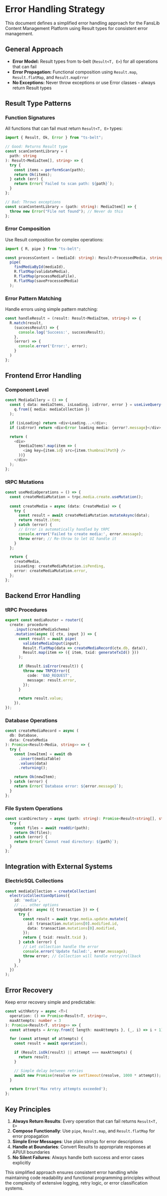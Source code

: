 # Error Handling Strategy

This document defines a simplified error handling approach for the FansLib Content Management Platform using Result types for consistent error management.

## General Approach

- **Error Model:** Result types from ts-belt (`Result<T, E>`) for all operations that can fail
- **Error Propagation:** Functional composition using `Result.map`, `Result.flatMap`, and `Result.mapError`
- **No Exceptions:** Never throw exceptions or use Error classes - always return Result types

## Result Type Patterns

### Function Signatures

All functions that can fail must return `Result<T, E>` types:

```typescript
import { Result, Ok, Error } from "ts-belt";

// Good: Returns Result type
const scanContentLibrary = (
  path: string
): Result<MediaItem[], string> => {
  try {
    const items = performScan(path);
    return Ok(items);
  } catch (err) {
    return Error(`Failed to scan path: ${path}`);
  }
};

// Bad: Throws exceptions
const scanContentLibrary = (path: string): MediaItem[] => {
  throw new Error("File not found"); // Never do this
};
```

### Error Composition

Use Result composition for complex operations:

```typescript
import { R, pipe } from "ts-belt";

const processContent = (mediaId: string): Result<ProcessedMedia, string> =>
  pipe(
    findMediaById(mediaId),
    R.flatMap(validateMedia),
    R.flatMap(processMediaFile),
    R.flatMap(saveProcessedMedia)
  );
```

### Error Pattern Matching

Handle errors using simple pattern matching:

```typescript
const handleResult = (result: Result<MediaItem, string>) => {
  R.match(result,
    (successResult) => {
      console.log('Success:', successResult);
    },
    (error) => {
      console.error('Error:', error);
    }
  )
};
```

## Frontend Error Handling

### Component Level

```typescript
const MediaGallery = () => {
  const { data: mediaItems, isLoading, isError, error } = useLiveQuery((q) =>
    q.from({ media: mediaCollection })
  );

  if (isLoading) return <div>Loading...</div>;
  if (isError) return <div>Error loading media: {error?.message}</div>;

  return (
    <div>
      {mediaItems?.map(item => (
        <img key={item.id} src={item.thumbnailPath} />
      ))}
    </div>
  );
};
```

### tRPC Mutations

```typescript
const useMediaOperations = () => {
  const createMediaMutation = trpc.media.create.useMutation();
  
  const createMedia = async (data: CreateMedia) => {
    try {
      const result = await createMediaMutation.mutateAsync(data);
      return result.item;
    } catch (error) {
      // Error is automatically handled by tRPC
      console.error('Failed to create media:', error.message);
      throw error; // Re-throw to let UI handle it
    }
  };

  return { 
    createMedia,
    isLoading: createMediaMutation.isPending,
    error: createMediaMutation.error,
  };
};
```

## Backend Error Handling

### tRPC Procedures

```typescript
export const mediaRouter = router({
  create: procedure
    .input(createMediaSchema)
    .mutation(async ({ ctx, input }) => {
      const result = await pipe(
        validateMediaInput(input),
        Result.flatMap(data => createMediaRecord(ctx.db, data)),
        Result.map(item => ({ item, txid: generateTxId() }))
      );

      if (Result.isError(result)) {
        throw new TRPCError({
          code: 'BAD_REQUEST',
          message: result.error,
        });
      }

      return result.value;
    }),
});
```

### Database Operations

```typescript
const createMediaRecord = async (
  db: Database,
  data: CreateMedia
): Promise<Result<Media, string>> => {
  try {
    const [newItem] = await db
      .insert(mediaTable)
      .values(data)
      .returning();

    return Ok(newItem);
  } catch (error) {
    return Error(`Database error: ${error.message}`);
  }
};
```

### File System Operations

```typescript
const scanDirectory = async (path: string): Promise<Result<string[], string>> => {
  try {
    const files = await readdir(path);
    return Ok(files);
  } catch (error) {
    return Error(`Cannot read directory: ${path}`);
  }
};
```

## Integration with External Systems

### ElectricSQL Collections

```typescript
const mediaCollection = createCollection(
  electricCollectionOptions({
    id: 'media',
    // ... other options
    onUpdate: async ({ transaction }) => {
      try {
        const result = await trpc.media.update.mutate({
          id: transaction.mutations[0].modified.id,
          data: transaction.mutations[0].modified,
        });
        return { txid: result.txid };
      } catch (error) {
        // Let collection handle the error
        console.error('Update failed:', error.message);
        throw error; // Collection will handle retry/rollback
      }
    },
  })
);
```

## Error Recovery

Keep error recovery simple and predictable:

```typescript
const withRetry = async <T>(
  operation: () => Promise<Result<T, string>>,
  maxAttempts: number = 3
): Promise<Result<T, string>> => {
  const attempts = Array.from({ length: maxAttempts }, (_, i) => i + 1);

  for (const attempt of attempts) {
    const result = await operation();

    if (Result.isOk(result) || attempt === maxAttempts) {
      return result;
    }

    // Simple delay between retries
    await new Promise(resolve => setTimeout(resolve, 1000 * attempt));
  }

  return Error('Max retry attempts exceeded');
};
```

## Key Principles

1. **Always Return Results**: Every operation that can fail returns `Result<T, E>`
2. **Compose Functionally**: Use `pipe`, `Result.map`, and `Result.flatMap` for error propagation
3. **Simple Error Messages**: Use plain strings for error descriptions
4. **Handle at Boundaries**: Convert Results to appropriate responses at API/UI boundaries
5. **No Silent Failures**: Always handle both success and error cases explicitly

This simplified approach ensures consistent error handling while maintaining code readability and functional programming principles without the complexity of extensive logging, retry logic, or error classification systems.
